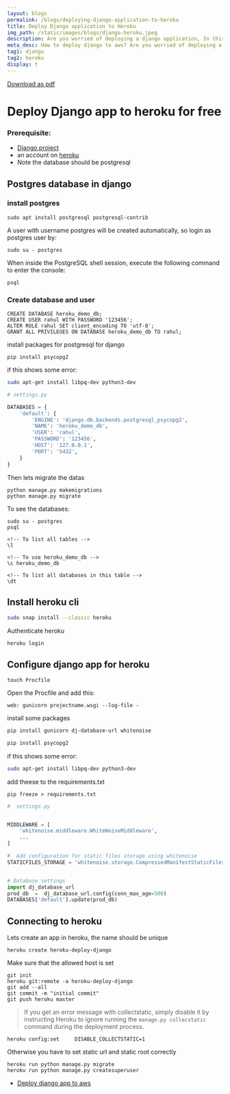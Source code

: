 ```yaml
---
layout: blogs
permalink: /blogs/deploying-django-application-to-heroku
title: Deploy Django application to Heroku
img_path: /static/images/blogs/django-heroku.jpeg
description: Are you worried of deploying a django application, In this blog you can see how to deploy django app to heroku
meta_desc: How to deploy django to aws? Are you worried of deploying a django application, In this blog you can see how to deploy django app to heroku
tag1: django
tag2: heroku
display: t
---
```


[Download as pdf](/static/pdf/deploy%20django%20app%20to%20heroku.pdf)

# Deploy Django app to heroku for free

### Prerequisite: 
- [Django project](/blogs/creating-a-django-project-from-scratch)
- an account on [heroku](https://heroku.com)
- Note the database should be postgresql 


## Postgres database in django

### install postgres
```
sudo apt install postgresql postgresql-contrib
```
A user with username postgres will be created automatically, so login as postgres user by:
```
sudo su - postgres
```

When inside the PostgreSQL shell session, execute the following command to enter the console:
```
psql
```
### Create database and user

```
CREATE DATABASE heroku_demo_db;
CREATE USER rahul WITH PASSWORD '123456';
ALTER ROLE rahul SET client_encoding TO 'utf-8';
GRANT ALL PRIVILEGES ON DATABASE heroku_demo_db TO rahul;
```

install packages for postgresql for django
```
pip install psycopg2
```
if this shows some error:
```bash
sudo apt-get install libpq-dev python3-dev
```


```python 
# settings.py

DATABASES = {
    'default': {
        'ENGINE': 'django.db.backends.postgresql_psycopg2',
        'NAME': 'heroku_demo_db', 
        'USER': 'rahul', 
        'PASSWORD': '123456',
        'HOST': '127.0.0.1', 
        'PORT': '5432',
    }
}
```
Then lets migrate the datas
```
python manage.py makemigrations
python manage.py migrate
```

To see the databases:
```
sudo su - postgres
psql

<!-- To list all tables -->
\l

<!-- To use heroku_demo_db -->
\c heroku_demo_db

<!-- To list all databases in this table -->
\dt
```


## Install heroku cli

```bash
sudo snap install --classic heroku
```

Authenticate heroku
```
heroku login
```

## Configure django app for heroku

```
touch Procfile
```
Open the Procfile and add this:
```
web: gunicorn projectname.wsgi --log-file -
```

install some packages
```bash
pip install gunicorn dj-database-url whitenoise
```


```bash
pip install psycopg2
```
if this shows some error:
```bash
sudo apt-get install libpq-dev python3-dev
```

add theese to the requirements.txt
```
pip freeze > requirements.txt
```


```python
#  settings.py


MIDDLEWARE = [
    'whitenoise.middleware.WhiteNoiseMiddleware',
 	...   
]

#  Add configuration for static files storage using whitenoise
STATICFILES_STORAGE = 'whitenoise.storage.CompressedManifestStaticFilesStorage'


# Database settings
import dj_database_url 
prod_db  =  dj_database_url.config(conn_max_age=500)
DATABASES['default'].update(prod_db)

```


## Connecting to heroku

Lets create an app in heroku, the name should be unique

```
heroku create heroku-deploy-django
```

Make sure that the allowed host is set

```
git init 
heroku git:remote -a heroku-deploy-django
git add --all
git commit -m "initial commit"
git push heroku master
```


>If you get an error message with collectstatic, simply disable it by instructing Heroku to ignore running the `manage.py collecstatic` command during the deployment process.

```
heroku config:set     DISABLE_COLLECTSTATIC=1  
```
Otherwise you have to set static url and static root correctly

```
heroku run python manage.py migrate
heroku run python manage.py createsuperuser
```


- [Deploy django app to aws](/blogs/deploying-django-application-to-aws)